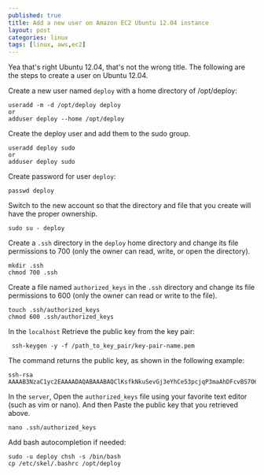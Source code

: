 ```yaml
---
published: true
title: Add a new user on Amazon EC2 Ubuntu 12.04 instance
layout: post
categories: linux
tags: [linux, aws,ec2]
---
```


Yea that's right Ubuntu 12.04, that's not the wrong title. The following are the steps to create a user on Ubuntu 12.04.

Create a new user named `deploy` with a home directory of /opt/deploy:

```
useradd -m -d /opt/deploy deploy
or
adduser deploy --home /opt/deploy
```

Create the deploy user and add them to the sudo group.
```
useradd deploy sudo
or
adduser deploy sudo
```
Create password for user `deploy`:
```
passwd deploy
```
Switch to the new account so that the directory and file that you create will have the proper ownership.
```
sudo su - deploy
```
Create a `.ssh` directory in the `deploy` home directory and change its file permissions to 700 (only the owner can read, write, or open the directory).
```
mkdir .ssh
chmod 700 .ssh
```

Create a file named `authorized_keys` in the `.ssh` directory and change its file permissions to 600 (only the owner can read or write to the file).
```
touch .ssh/authorized_keys
chmod 600 .ssh/authorized_keys
```
In the `localhost` Retrieve the public key from the key pair:
```
 ssh-keygen -y -f /path_to_key_pair/key-pair-name.pem
 ```
The command returns the public key, as shown in the following example:
```
ssh-rsa AAAAB3NzaC1yc2EAAAADAQABAAABAQClKsfkNkuSevGj3eYhCe53pcjqP3maAhDFcvBS7O6Vhz2ItxCih+PnDSUaw+WNQn/mZphTk/a/gU8jEzoOWbkM4yxyb/wB96xbiFveSFJuOp/d6RJhJOI0iBXrlsLnBItntckiJ7FbtxJMXLvvwJryDUilBMTjYtwB+QhYXUMOzce5Pjz5/i8SeJtjnV3iAoG/cQk+0FzZqaeJAAHco+CY/5WrUBkrHmFJr6HcXkvJdWPkYQS3xqC0+FmUZofz221CBt5IMucxXPkX4rWi+z7wB3RbBQoQzd8v7yeb7OzlPnWOyN0qFU0XA246RA8QFYiCNYwI3f05p6KLxEXAMPLE
```

In the `server`, Open the `authorized_keys` file using your favorite text editor (such as vim or nano). And then Paste the public key that you retrieved above.

```
nano .ssh/authorized_keys
```

Add bash autocompletion if needed:
```
sudo -u deploy chsh -s /bin/bash
cp /etc/skel/.bashrc /opt/deploy
```






 